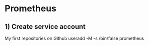 # Prometheus
## 1) Create service account
My first repositories on Github 
useradd -M -s /bin/false prometheus
